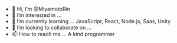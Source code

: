 - 👋 Hi, I’m @MiyamotoRin
- 👀 I’m interested in ... 
- 🌱 I’m currently learning ... JavaScript, React, Node.js, Saas, Unity
- 💞️ I’m looking to collaborate on ...
- 📫 How to reach me ... A kind programmer

<!---
MiyamotoRin/MiyamotoRin is a ✨ special ✨ repository because its `README.md` (this file) appears on your GitHub profile.
You can click the Preview link to take a look at your changes.
--->
